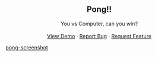 <br />
<div align="center" id="readme-top">
  <h2 align="center">Pong!!</h2>
  <p align="center">
    You vs Computer, can you win?
    <br />
    <br />
    <a href="https://eager-poincare-b304cd.netlify.app/">View Demo</a>
    ·
    <a href="https://github.com/HassenH1/pong/issues">Report Bug</a>
    ·
    <a href="https://github.com/HassenH1/pong/issues">Request Feature</a>
  </p>
</div>

[pong-screenshot]: images/pong.png

[pong-screenshot]
